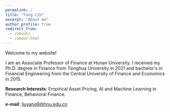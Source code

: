 ```yaml
---
permalink: /
title: "Yang LIU"
excerpt: "About me"
author_profile: true
redirect_from: 
  - /about/
  - /about.html
---
```


Welcome to my website!

I am an Associate Professor of Finance at Hunan University.
I received my Ph.D. degree in Finance from Tsinghua University in 2021
and bachelor's in Financial Engineering from the Central University of Finance and Economics in 2015.

**Research Interests**: Empirical Asset Pricing, AI and Machine Learning in Finance, Behavioral Finance.

 
**e-mail**: liuyang9@hnu.edu.cn
